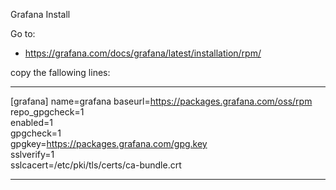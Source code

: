 Grafana Install 


Go to: 
 - https://grafana.com/docs/grafana/latest/installation/rpm/
 
 
 copy the fallowing lines: 
 
 ---
 
[grafana] 
name=grafana 
baseurl=https://packages.grafana.com/oss/rpm  
repo_gpgcheck=1  
enabled=1  
gpgcheck=1  
gpgkey=https://packages.grafana.com/gpg.key  
sslverify=1  
sslcacert=/etc/pki/tls/certs/ca-bundle.crt  

---
